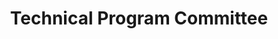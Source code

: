 ---
title: "<strong>Technical Program Committee</strong>"
collection: services
type: "Talk"
permalink: /services/2021
venue: "IEEE ICDCS 2024, Globecom 2019-2024, BigCom 2021, WASA 2021-2022, EAI ICECI
2021, IERE ICC 2022."
order: 1
---